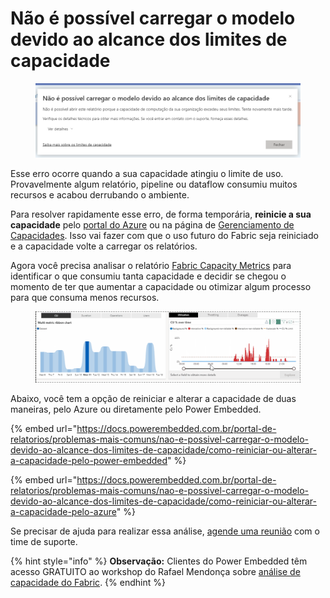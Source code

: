 # Não é possível carregar o modelo devido ao alcance dos limites de capacidade

<figure><img src="../../../.gitbook/assets/image (5) (1) (1).png" alt=""><figcaption></figcaption></figure>

Esse erro ocorre quando a sua capacidade atingiu o limite de uso. Provavelmente algum relatório, pipeline ou dataflow consumiu muitos recursos e acabou derrubando o ambiente.

Para resolver rapidamente esse erro, de forma temporária, **reinicie a sua capacidade** pelo [portal do Azure](https://portal.azure.com/#browse/Microsoft.Fabric%2Fcapacities) ou na página de [Gerenciamento de Capacidades](https://admin.powerembedded.com.br/Capacities). Isso vai fazer com que o uso futuro do Fabric seja reiniciado e a capacidade volte a carregar os relatórios.

Agora você precisa analisar o relatório [Fabric Capacity Metrics](https://appsource.microsoft.com/en-us/product/power-bi/pbi_pcmm.microsoftpremiumfabricpreviewreport) para identificar o que consumiu tanta capacidade e decidir se chegou o momento de ter que aumentar a capacidade ou otimizar algum processo para que consuma menos recursos.

<figure><img src="../../../.gitbook/assets/image (1) (1) (1) (1) (1) (1) (1) (1) (1) (1) (1) (1).png" alt=""><figcaption></figcaption></figure>

Abaixo, você tem a opção de reiniciar e alterar a capacidade de duas maneiras, pelo Azure ou diretamente pelo Power Embedded.



{% embed url="https://docs.powerembedded.com.br/portal-de-relatorios/problemas-mais-comuns/nao-e-possivel-carregar-o-modelo-devido-ao-alcance-dos-limites-de-capacidade/como-reiniciar-ou-alterar-a-capacidade-pelo-power-embedded" %}

{% embed url="https://docs.powerembedded.com.br/portal-de-relatorios/problemas-mais-comuns/nao-e-possivel-carregar-o-modelo-devido-ao-alcance-dos-limites-de-capacidade/como-reiniciar-ou-alterar-a-capacidade-pelo-azure" %}

Se precisar de ajuda para realizar essa análise, [agende uma reunião](https://powerembedded.com.br/reuniao-suporte) com o time de suporte.

{% hint style="info" %}
**Observação:** Clientes do Power Embedded têm acesso GRATUITO ao workshop do Rafael Mendonça sobre [análise de capacidade do Fabric](https://cursos.powertuning.com.br/course/microsoft-fabric-analise-de-capacidade).
{% endhint %}
